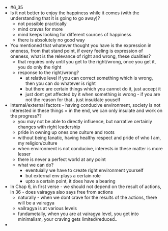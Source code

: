 - #6_35
- Is it not better to enjoy the happiness while it comes (with the understanding that it is going to go away)?
	- not possible practically
	- mind craves for more
	- mind keeps looking for different sources of happiness
	- there is absolutely no good way
- You mentioned that whatever thought you have is the expression in oneness, from that stand point, if every feeling is expression of oneness, what is the relevance of right and wrong, these dualities?
	- that requires only until you get to the right/wrong, once you get it, you do only the right
	- response to the right/wrong?
		- at relative level if you can correct something which is wrong, then you can do whatever is right
		- but there are certain things which you cannot do it, just accept it
		- just dont get affected by it when something is wrong - if you are not the reason for that.. just insuklate youself
- Internal/external factors - having conducive environment, society is not interested in these things = in the end, we can only insulate and work on the progress??
	- you may not be able to directly influence, but narrative certainly changes with right leadership
	- pride in owning up ones one culture and roots
	- without being fanatic, having healthy respect and pride of who I am, my religion/culture
	- when environment is not conducive, interests in these matter is more lesser
	- there is never a perfect world at any point
	- what we can do?
		- eventuially we have to create right environment yourself
		- but external env plays a certain role
		- upto a certain point, it does have a bearing
- In Chap 6, in first verse - we should not depend on the result of actions, in 36 - does vairagya also says free from actions
	- naturally - when we dont crave for the results of the actions, there will be a vairagya
	- vailragya is at various levels
	- fundametally, when you are at vairagya level, you get into minimalism, your craving gets limited/reduced..
-